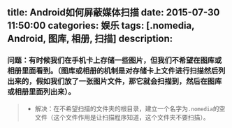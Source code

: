 title: Android如何屏蔽媒体扫描
date: 2015-07-30 11:50:00
categories: 娱乐
tags: [.nomedia, Android, 图库, 相册, 扫描]
description:
---
### 问题：有时候我们在手机卡上存储一些图片，但我们不希望在图库或相册里面看到。（图库或相册的机制是对存储卡上文件进行扫描然后列出来的，假如我们放了一张图片文件，那它就会扫描到，然后在图库或相册里面列出来）。


> * 解决：在不希望扫描的文件夹的根目录，建立一个名字为`.nomedia`的空文件（这个文件作用是让扫描程序知道，这个文件夹不要扫描）。
